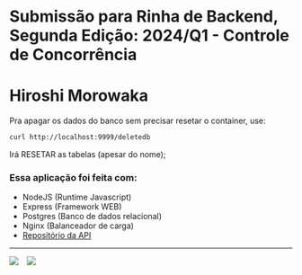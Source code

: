# Submissão para Rinha de Backend, Segunda Edição: 2024/Q1 - Controle de Concorrência

# Hiroshi Morowaka

Pra apagar os dados do banco sem precisar resetar o container, use: 
```bash
curl http://localhost:9999/deletedb
```

Irá RESETAR as tabelas (apesar do nome);


### Essa aplicação foi feita com:
- NodeJS (Runtime Javascript)
- Express (Framework WEB)
- Postgres (Banco de dados relacional)
- Nginx (Balanceador de carga)
- [Repositório da API](https://github.com/hiroshimorowaka/rinha-backend-2024)

<hr>
<div style="display: flex; gap: 15px;">
 <a href = "mailto:guilhermecabral1204@gmail.com"><img src="https://img.shields.io/badge/-Gmail-%23333?style=for-the-badge&logo=gmail&logoColor=white" target="_blank"></a>
 <a href = "https://twitter.com/hiroshi_morowak"><img src="https://img.shields.io/badge/Twitter-1DA1F2?style=for-the-badge&logo=twitter&logoColor=white" target="_blank"></a>
 <div>
 
 <hr>